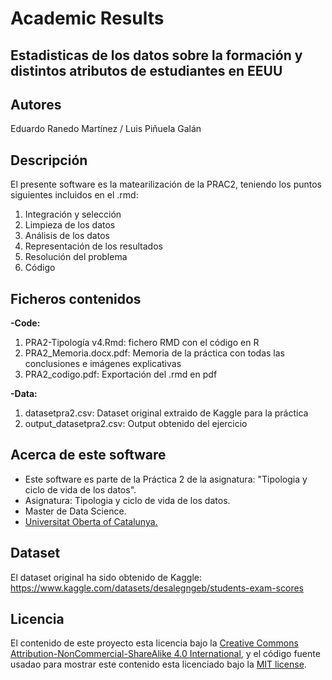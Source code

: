 # Academic Results

## Estadisticas de los datos sobre la formación y distintos atributos de estudiantes en EEUU

## Autores

Eduardo Ranedo Martínez / Luis Piñuela Galán

## Descripción

El presente software es la matearilización de la PRAC2, teniendo los puntos siguientes incluidos en el .rmd:
  1. Integración y selección 
  2. Limpieza de los datos
  3. Análisis de los datos 
  4. Representación de los resultados
  5. Resolución del problema
  6. Código

## Ficheros contenidos
**-Code:**
  1. PRA2-Tipología v4.Rmd: fichero RMD con el código en R
  2. PRA2_Memoria.docx.pdf: Memoria de la práctica con todas las conclusiones e imágenes explicativas
  3. PRA2_codigo.pdf: Exportación del .rmd en pdf


**-Data:**
  1. datasetpra2.csv: Dataset original extraido de Kaggle para la práctica
  2. output_datasetpra2.csv: Output obtenido del ejercicio

## Acerca de este software

* Este software es parte de la Práctica 2 de la asignatura: "Tipologia y ciclo de vida de los datos".
* Asignatura: Tipologia y ciclo de vida de los datos.
* Master de Data Science.
* [Universitat Oberta of Catalunya.](http://www.uoc.edu/portal/ca/index.html)

## Dataset

El dataset original ha sido obtenido de Kaggle:
https://www.kaggle.com/datasets/desalegngeb/students-exam-scores


## Licencia

El contenido de este proyecto esta licencia bajo la [Creative Commons Attribution-NonCommercial-ShareAlike 4.0 International](https://creativecommons.org/licenses/by-nc-sa/4.0/), 
y el código fuente usadao para mostrar este contenido esta licenciado bajo la  [MIT license](http://opensource.org/licenses/mit-license.php).
